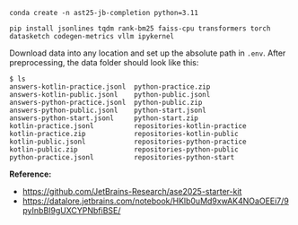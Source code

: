 ```
conda create -n ast25-jb-completion python=3.11

pip install jsonlines tqdm rank-bm25 faiss-cpu transformers torch datasketch codegen-metrics vllm ipykernel
```

Download data into any location and set up the absolute path in `.env`. After preprocessing, the data folder should look like this:
```
$ ls
answers-kotlin-practice.jsonl  python-practice.zip
answers-kotlin-public.jsonl    python-public.jsonl
answers-python-practice.jsonl  python-public.zip
answers-python-public.jsonl    python-start.jsonl
answers-python-start.jsonl     python-start.zip
kotlin-practice.jsonl          repositories-kotlin-practice
kotlin-practice.zip            repositories-kotlin-public
kotlin-public.jsonl            repositories-python-practice
kotlin-public.zip              repositories-python-public
python-practice.jsonl          repositories-python-start
```

**Reference:**
- https://github.com/JetBrains-Research/ase2025-starter-kit
- https://datalore.jetbrains.com/notebook/HKlb0uMd9xwAK4NOaOEEi7/9pyInbBI9gUXCYPNbfiBSE/